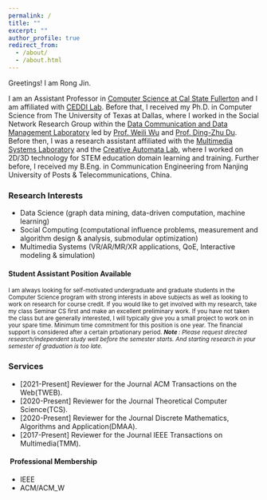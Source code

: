 ```yaml
---
permalink: /
title: ""
excerpt: ""
author_profile: true
redirect_from: 
  - /about/
  - /about.html
---
```

Greetings! I am Rong Jin.

I am an Assistant Professor in [Computer Science at Cal State Fullerton](http://www.fullerton.edu/ecs/cs/) and I am affiliated with [CEDDI Lab](https://www.sampsonakwafuo.com/ceddi-lab). Before that,
I received my Ph.D. in Computer Science from The University of Texas at Dallas, where I worked in the Social Network Research Group within the [Data Communication and Data Management Laboratory](https://theory.utdallas.edu/) led by [Prof. Weili Wu](https://personal.utdallas.edu/~weiliwu/) and [Prof. Ding-Zhu Du](https://personal.utdallas.edu/~dzdu/). Before then, I was a research assistant affiliated with the [Multimedia Systems Laboratory](http://cs.utdallas.edu/multimedialab/) and the [Creative Automata Lab](https://atec.utdallas.edu/content/creative-automata-lab/), where I worked on 2D/3D technology for STEM education domain learning and training. Further before, I received my B.Eng. in Communication Engineering from Nanjing University of Posts & Telecommunications, China.

### Research Interests
* Data Science (graph data mining, data-driven computation, machine learning)
* Social Computing (computational influence problems, measurement and algorithm design & analysis, submodular optimization)
* Multimedia Systems (VR/AR/MR/XR applications, QoE, Interactive modeling & simulation)

#### Student Assistant Position Available
<p><small> I am always looking for self-motivated undergraduate and graduate students in the Computer Science program with strong interests in above subjects as well as looking to work on research for course credit. If you would like to get involved with my research, take my class Seminar CS first and make an excellent preliminary work. If you have not taken the class but are generally interested, I will typically give you a small project to work on in your spare time. Minimum time commitment for this position is one year. The financial support is considered after a certain prbationary period. <i><b> Note </b>: Please request directed research/independent study well before the semester starts. And starting research in your semester of graduation is too late.</i></small></p>


### Services
<!-- * [2021-Present] Reviewer for the Journal ACM Transactions on Social Computing(TSC).-->
* [2021-Present] Reviewer for the Journal ACM Transactions on the Web(TWEB).
* [2020-Present] Reviewer for the Journal Theoretical Computer Science(TCS).
* [2020-Present] Reviewer for the Journal Discrete Mathematics, Algorithms and Application(DMAA).
* [2017-Present] Reviewer for the Journal IEEE Transactions on Multimedia(TMM).

#### &nbsp;Professional Membership
  * IEEE
  * ACM/ACM_W

